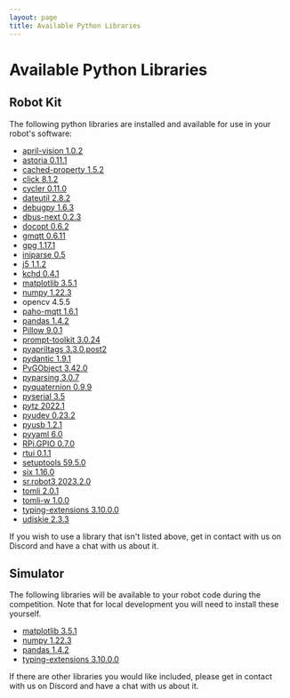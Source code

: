 ```yaml
---
layout: page
title: Available Python Libraries
---
```



# Available Python Libraries


## Robot Kit

The following python libraries are installed and available for use in your robot's software:

<!-- cspell:disable -->
* [april-vision 1.0.2](https://pypi.org/project/april-vision)
* [astoria 0.11.1](https://pypi.org/project/astoria)
* [cached-property 1.5.2](https://pypi.org/project/cached-property)
* [click 8.1.2](https://pypi.org/project/click)
* [cycler 0.11.0](https://pypi.org/project/cycler)
* [dateutil 2.8.2](https://pypi.org/project/python-dateutil)
* [debugpy 1.6.3](https://pypi.org/project/debugpy)
* [dbus-next 0.2.3](https://pypi.org/project/dbus-next)
* [docopt 0.6.2](https://pypi.org/project/docopt)
* [gmqtt 0.6.11](https://pypi.org/project/gmqtt)
* [gpg 1.17.1](https://pypi.org/project/gpg)
* [iniparse 0.5](https://pypi.org/project/iniparse)
* [j5 1.1.2](https://pypi.org/project/j5)
* [kchd 0.4.1](https://pypi.org/project/kchd)
* [matplotlib 3.5.1](https://pypi.org/project/matplotlib)
* [numpy 1.22.3](https://pypi.org/project/numpy)
* opencv 4.5.5
* [paho-mqtt 1.6.1](https://pypi.org/project/paho-mqtt)
* [pandas 1.4.2](https://pypi.org/project/pandas)
* [Pillow 9.0.1](https://pypi.org/project/Pillow)
* [prompt-toolkit 3.0.24](https://pypi.org/project/prompt-toolkit)
* [pyapriltags 3.3.0.post2](https://pypi.org/project/pyapriltags)
* [pydantic 1.9.1](https://pypi.org/project/pydantic)
* [PyGObject 3.42.0](https://pypi.org/project/PyGObject)
* [pyparsing 3.0.7](https://pypi.org/project/pyparsing)
* [pyquaternion 0.9.9](https://pypi.org/project/pyquaternion)
* [pyserial 3.5](https://pypi.org/project/pyserial)
* [pytz 2022.1](https://pypi.org/project/pytz)
* [pyudev 0.23.2](https://pypi.org/project/pyudev)
* [pyusb 1.2.1](https://pypi.org/project/pyusb)
* [pyyaml 6.0](https://pypi.org/project/PyYAML)
* [RPi.GPIO 0.7.0](https://pypi.org/project/rpi.gpio)
* [rtui 0.1.1](https://pypi.org/project/rtui)
* [setuptools 59.5.0](https://pypi.org/project/setuptools)
* [six 1.16.0](https://pypi.org/project/six)
* [sr.robot3 2023.2.0](https://pypi.org/project/sr.robot3)
* [tomli 2.0.1](https://pypi.org/project/tomli)
* [tomli-w 1.0.0](https://pypi.org/project/tomli-w)
* [typing-extensions 3.10.0.0](https://pypi.org/project/typing-extensions)
* [udiskie 2.3.3](https://pypi.org/project/udiskie)
<!-- cspell:enable -->

If you wish to use a library that isn't listed above, get in contact with us on Discord and have a chat with us about it.


## Simulator

The following libraries will be available to your robot code during the
competition. Note that for local development you will need to install these
yourself.

<!-- updating this list? Also update https://github.com/srobo/competition-simulator/blob/master/libraries.txt -->
<!-- cspell:disable -->

* [matplotlib 3.5.1](https://pypi.org/project/matplotlib/3.5.1/)
* [numpy 1.22.3](https://pypi.org/project/numpy/1.22.3/)
* [pandas 1.4.2](https://pypi.org/project/pandas/1.4.2/)
* [typing-extensions 3.10.0.0](https://pypi.org/project/typing-extensions/3.10.0.0/)
<!-- cspell:enable -->

If there are other libraries you would like included, please get in contact with
us on Discord and have a chat with us about it.
